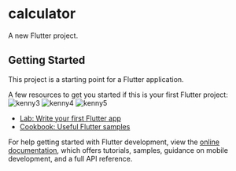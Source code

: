 # calculator

A new Flutter project.

## Getting Started

This project is a starting point for a Flutter application.

A few resources to get you started if this is your first Flutter project:
![kenny3](https://github.com/Kenny12-cyber/elvismutesa_25131/assets/138286862/e271fe2a-24b2-408d-af5b-6c6083df4528)
![kenny4](https://github.com/Kenny12-cyber/elvismutesa_25131/assets/138286862/841a793e-3222-40ea-8edb-c7ce49631ee6)
![kenny5](https://github.com/Kenny12-cyber/elvismutesa_25131/assets/138286862/d65b8f59-e6d8-4fbd-bf7f-c68b37c356bf)

- [Lab: Write your first Flutter app](https://docs.flutter.dev/get-started/codelab)
- [Cookbook: Useful Flutter samples](https://docs.flutter.dev/cookbook)

For help getting started with Flutter development, view the
[online documentation](https://docs.flutter.dev/), which offers tutorials,
samples, guidance on mobile development, and a full API reference.
